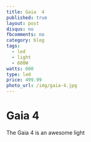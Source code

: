 ```yaml
---
title: Gaia  4
published: true
layout: post
disqus: no
fbcomments: no
category: blog
tags:
  - led
  - light
  - 600W
watts: 600
type: led
price: 499.99
photo_url: /img/gaia-4.jpg
---
```


# Gaia 4

The Gaia 4 is an awesome light
